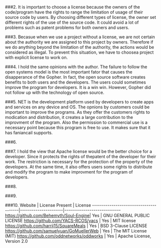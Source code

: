 ###2.
It is important to choose a license because the owners of the code/program have the rights to range the limitation of usage
of their source code by users. By choosing different types of license, the owner set different rights of the use of the source
code. It could avoid a lot of problems such as patent problems for both owners and users. 

###3.
Becasue when we use a project without a license, we are not certain about the authority we are assigned to this project by owners. Therefore if we do anything beyond the limitation of the authority, the actions would be considered as illegal. To prevent this situation, we have to choosea project with explicit license to work on.

###4.
I hold the same opinions with the author. The failure to follow the open systems model is the most important fator that causes the disapperance of the Gopher. In fact, the open source software creates benefits to both users and the developers. The users could sometimes improve the program for developers. It is a win win. However, Gopher did not follow up with the technology of open source. 

###5.
NET is the development platform used by developers to create apps and services on any device and OS. The opnions by customers could be important to improve the programs. As they offer the customers rights to modication and distribution, it creates a large contribution to the improvment of the program. Also the permission to commercial use is a necessary point because this program is free to use. It makes sure that it has faniancail supports. 

###6.


###7.
I  hold the view that Apache license would be the better choice for a developer. Since it protects the rights of thepatent of the developer for their work. The restriction is necessary for the protection of the property of the developers. At the same time, it also offers users some rights to distribute and modify the program to make improvment for the program of developers. 

###8.

###9.

###10.
Website                                 |    License Present   |        License
----------------------------------------|----------------------|-----------------------------
https://github.com/Behemyth/Soul-Engine| Yes | GNU GENERAL PUBLIC LICENSE
https://github.com/YACS-RCOS/yacs | Yes | MIT license
https://github.com/harrij15/SquareMeals | Yes | BSD 3-Clause LICENSE
https://github.com/samuelyuan/GoMuellerWeb | Yes |  The MIT License (MIT)
https://github.com/oddnetworks/oddworks | Yes | Apache License, Version 2.0

